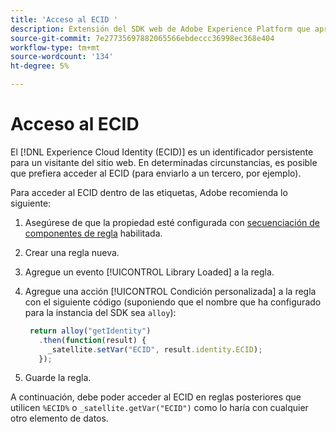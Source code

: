 ```yaml
---
title: 'Acceso al ECID '
description: Extensión del SDK web de Adobe Experience Platform que aprovecha el ECID en las etiquetas
source-git-commit: 7e27735697882065566ebdeccc36998ec368e404
workflow-type: tm+mt
source-wordcount: '134'
ht-degree: 5%

---
```



# Acceso al ECID

El [!DNL Experience Cloud Identity (ECID)] es un identificador persistente para un visitante del sitio web. En determinadas circunstancias, es posible que prefiera acceder al ECID (para enviarlo a un tercero, por ejemplo).

Para acceder al ECID dentro de las etiquetas, Adobe recomienda lo siguiente:

1. Asegúrese de que la propiedad esté configurada con [secuenciación de componentes de regla](https://experienceleague.adobe.com/docs/launch/using/ui/rules.html?lang=en#rule-component-sequencing) habilitada.
1. Crear una regla nueva.
1. Agregue un evento [!UICONTROL Library Loaded] a la regla.
1. Agregue una acción [!UICONTROL Condición personalizada] a la regla con el siguiente código (suponiendo que el nombre que ha configurado para la instancia del SDK sea `alloy`):

   ```javascript
    return alloy("getIdentity")
      .then(function(result) {
        _satellite.setVar("ECID", result.identity.ECID);
      });
   ```

1. Guarde la regla.

A continuación, debe poder acceder al ECID en reglas posteriores que utilicen `%ECID%` o `_satellite.getVar("ECID")` como lo haría con cualquier otro elemento de datos.
